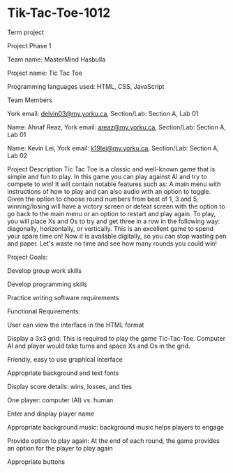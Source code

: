 # Tik-Tac-Toe-1012
Term project


Project Phase 1


Team name: MasterMind Hasbulla

Project name: Tic Tac Toe

Programming languages used: HTML, CSS, JavaScript

Team Members
 

York email: delvin03@my.yorku.ca, Section/Lab: Section A, Lab 01

Name: Ahnaf Reaz, York email: areaz@my.yorku.ca, Section/Lab: Section A, Lab 01

Name: Kevin Lei, York email: k19lei@my.yorku.ca, Section/Lab: Section A, Lab 02


Project Description
Tic Tac Toe is a classic and well-known game that is simple and fun to play. In this game you can play against AI and try to compete to win! It will contain notable features such as: A main menu with instructions of how to play and can also audio with an option to toggle. Given the option to choose round numbers from best of 1, 3 and 5, winning/losing will have a victory screen or defeat screen with the option to go back to the main menu or an option to restart and play again. To play, you will place Xs and Os to try and get three in a row in the following way: diagonally, horizontally, or vertically. This is an excellent game to spend your spare time on! Now it is available digitally, so you can stop wasting pen and paper. Let's waste no time and see how many rounds you could win!


Project Goals:

Develop group work skills

Develop programming skills

Practice writing software requirements




Functional Requirements:


User can view the interface in the HTML format

Display a 3x3 grid: This is required to play the game Tic-Tac-Toe. Computer AI and player would take turns and space Xs and Os in the grid.

Friendly, easy to use graphical interface

Appropriate background and text fonts

Display score details: wins, losses, and ties

One player: computer (AI) vs. human

Enter and display player name

Appropriate background music: background music helps players to engage

Provide option to play again: At the end of each round, the game provides an option for the player to play again

Appropriate buttons

